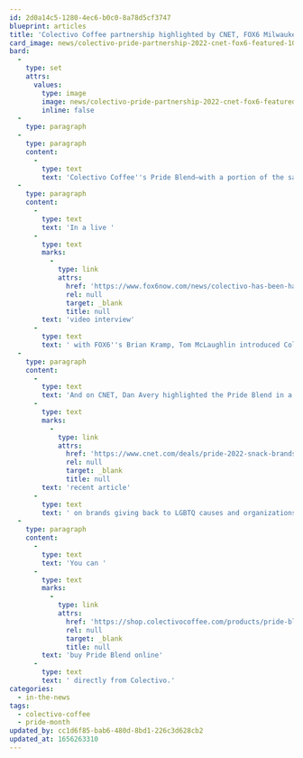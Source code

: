 ```yaml
---
id: 2d0a14c5-1280-4ec6-b0c0-8a78d5cf3747
blueprint: articles
title: 'Colectivo Coffee partnership highlighted by CNET, FOX6 Milwaukee'
card_image: news/colectivo-pride-partnership-2022-cnet-fox6-featured-1090x681.jpg
bard:
  -
    type: set
    attrs:
      values:
        type: image
        image: news/colectivo-pride-partnership-2022-cnet-fox6-featured-1090x681.jpg
        inline: false
  -
    type: paragraph
  -
    type: paragraph
    content:
      -
        type: text
        text: 'Colectivo Coffee''s Pride Blend—with a portion of the sales benefiting the work of the Institute—was recently featured by FOX6 Milwaukee and CNET''s Dan Avery. '
  -
    type: paragraph
    content:
      -
        type: text
        text: 'In a live '
      -
        type: text
        marks:
          -
            type: link
            attrs:
              href: 'https://www.fox6now.com/news/colectivo-has-been-hand-roasting-coffee-nearly-30-years'
              rel: null
              target: _blank
              title: null
        text: 'video interview'
      -
        type: text
        text: ' with FOX6''s Brian Kramp, Tom McLaughlin introduced Colectivo''s special Pride Month menu, including the special-edition blend. For every one-pound bag of the Pride Blend, they''ve pledged $1 to Midwest Institute for Sexuality and Gender Diversity.'
  -
    type: paragraph
    content:
      -
        type: text
        text: 'And on CNET, Dan Avery highlighted the Pride Blend in a '
      -
        type: text
        marks:
          -
            type: link
            attrs:
              href: 'https://www.cnet.com/deals/pride-2022-snack-brands-giving-back-to-lgbt-causes/'
              rel: null
              target: _blank
              title: null
        text: 'recent article'
      -
        type: text
        text: ' on brands giving back to LGBTQ causes and organizations. '
  -
    type: paragraph
    content:
      -
        type: text
        text: 'You can '
      -
        type: text
        marks:
          -
            type: link
            attrs:
              href: 'https://shop.colectivocoffee.com/products/pride-blend'
              rel: null
              target: _blank
              title: null
        text: 'buy Pride Blend online'
      -
        type: text
        text: ' directly from Colectivo.'
categories:
  - in-the-news
tags:
  - colectivo-coffee
  - pride-month
updated_by: cc1d6f85-bab6-480d-8bd1-226c3d628cb2
updated_at: 1656263310
---
```

